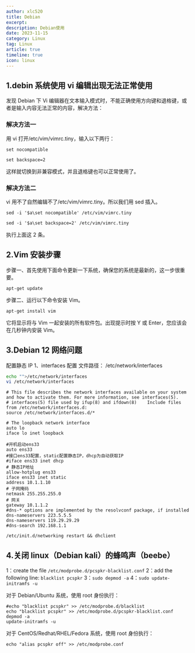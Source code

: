 ```yaml
---
author: xlc520
title: Debian
excerpt: 
description: Debian使用
date: 2023-11-15
category: Linux
tag: Linux
article: true
timeline: true
icon: linux
---
```


## 1.debin 系统使用 vi 编辑出现无法正常使用

发现 Debian 下 Vi 编辑器在文本输入模式时，不能正确使用方向键和退格键，或者是输入内容无法正常的内容，解决方法：

### 解决方法一

用 vi 打开/etc/vim/vimrc.tiny，输入以下两行：

```shell
set nocompatible

set backspace=2
```

这样就切换到非兼容模式，并且退格键也可以正常使用了。

### 解决方法二

vi 用不了自然编辑不了/etc/vim/vimrc.tiny。所以我们用 sed 插入。

```shell
sed -i '$a\set nocompatible' /etc/vim/vimrc.tiny

sed -i '$a\set backspace=2' /etc/vim/vimrc.tiny
```

执行上面这 2 条。

## 2.Vim 安装步骤

步骤一、首先使用下面命令更新一下系统，确保您的系统是最新的，这一步很重要。

```shell
apt-get update
```

步骤二、运行以下命令安装 Vim。

```shell
apt-get install vim
```

它将显示将与 Vim 一起安装的所有软件包。出现提示时按 Y 或 Enter，您应该会在几秒钟内安装 Vim。

## 3.Debian 12 网络问题

配置静态 IP
1、interfaces 配置
文件路径： /etc/network/interfaces

```sh
echo "">/etc/network/interfaces
vi /etc/network/interfaces
```

```shell
# This file describes the network interfaces available on your system and how to activate them. For more information, see interfaces(5).
# interfaces(5) file used by ifup(8) and ifdown(8)    Include files from /etc/network/interfaces.d:
source /etc/network/interfaces.d/*

# The loopback network interface
auto lo
iface lo inet loopback

#开机启动ens33
auto ens33
#接口ens33配置，static配置静态IP，dhcp为自动获取IP
#iface ens33 inet dhcp
# 静态IP地址
allow-hotplug ens33
iface ens33 inet static
address 10.1.1.10
# 子网掩码
netmask 255.255.255.0
# 网关
gateway 10.1.1.2
#dns-* options are implemented by the resolvconf package, if installed
dns-nameservers 223.5.5.5
dns-nameservers 119.29.29.29
#dns-search 192.168.1.1

```

```shell
/etc/init.d/networking restart && dhclient
```

## 4.关闭 linux（Debian kali）的蜂鸣声（beebe）

1：create the file `/etc/modprobe.d/pcspkr-blacklist.conf`
2：add the following line: `blacklist pcspkr`
3：`sudo depmod -a`
4：`sudo update-initramfs -u`

对于 Debian/Ubuntu 系统，使用 root 身份执行：

```shell
#echo "blacklist pcspkr" >> /etc/modprobe.d/blacklist
echo "blacklist pcspkr" >> /etc/modprobe.d/pcspkr-blacklist.conf
depmod -a
update-initramfs -u
```

对于 CentOS/Redhat/RHEL/Fedora 系统，使用 root 身份执行：

```shell
echo "alias pcspkr off" >> /etc/modprobe.conf
```
